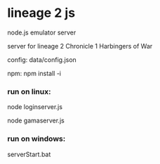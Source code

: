 # lineage 2 js

node.js emulator server 

server for lineage 2 Chronicle 1 Harbingers of War

config:
data/config.json

npm:
npm install -i

### run on linux:

node loginserver.js

node gamaserver.js

### run on windows:

serverStart.bat
